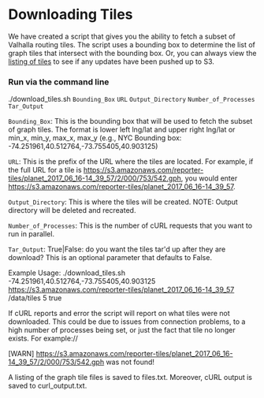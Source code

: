 # Downloading Tiles

We have created a script that gives you the ability to fetch a subset of Valhalla routing tiles.  The script uses a bounding box to determine the list of graph tiles that intersect with the bounding box.  Or, you can always view the [listing of tiles](https://s3.amazonaws.com/reporter-tiles/listing.html) to see if any updates have been pushed up to S3.

### Run via the command line

./download_tiles.sh `Bounding_Box` `URL` `Output_Directory` `Number_of_Processes` `Tar_Output`

`Bounding_Box`:  This is the bounding box that will be used to fetch the subset of graph tiles.  The format is lower left lng/lat and upper right lng/lat or min_x, min_y, max_x, max_y (e.g., NYC Bounding box:  -74.251961,40.512764,-73.755405,40.903125)

`URL`:  This is the prefix of the URL where the tiles are located.  For example, if the full URL for a tile is https://s3.amazonaws.com/reporter-tiles/planet_2017_06_16-14_39_57/2/000/753/542.gph, you would enter https://s3.amazonaws.com/reporter-tiles/planet_2017_06_16-14_39_57.

`Output_Directory`:  This is where the tiles will be created.  NOTE: Output directory will be deleted and recreated.

`Number_of_Processes`:  This is the number of cURL requests that you want to run in parallel.

`Tar_Output`:  True|False: do you want the tiles tar'd up after they are download? This is an optional parameter that defaults to False.  

Example Usage: ./download_tiles.sh -74.251961,40.512764,-73.755405,40.903125 https://s3.amazonaws.com/reporter-tiles/planet_2017_06_16-14_39_57 /data/tiles 5 true

If cURL reports and error the script will report on what tiles were not downloaded.  This could be due to issues from connection problems, to a high number of processes being set, or just the fact that tile no longer exists.  For example://

[WARN] https://s3.amazonaws.com/reporter-tiles/planet_2017_06_16-14_39_57/2/000/753/542.gph was not found!

A listing of the graph tile files is saved to files.txt.  Moreover, cURL output is saved to curl_output.txt.

